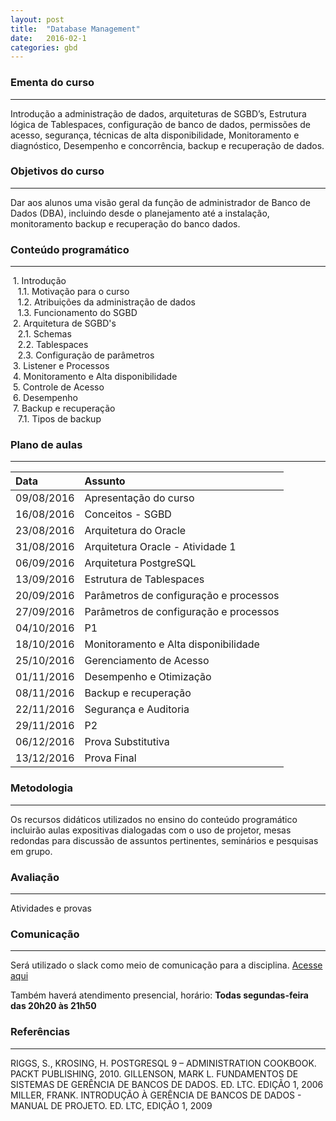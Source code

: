 ```yaml
---
layout: post
title:  "Database Management"
date:   2016-02-1
categories: gbd
---
```


### Ementa do curso
___
Introdução a administração de dados, arquiteturas de SGBD’s, Estrutura lógica de Tablespaces, configuração de banco de dados, permissões de acesso, segurança, técnicas de alta disponibilidade, Monitoramento e diagnóstico, Desempenho e concorrência, backup e recuperação de dados.

### Objetivos do curso
___
Dar aos alunos uma visão geral da função de administrador de Banco de Dados (DBA), incluindo desde o planejamento até a instalação, monitoramento backup e recuperação do banco dados.

### Conteúdo programático
___

&nbsp;1. Introdução  
&nbsp;&nbsp;&nbsp;1.1. Motivação para o curso  
&nbsp;&nbsp;&nbsp;1.2. Atribuições da administração de dados  
&nbsp;&nbsp;&nbsp;1.3. Funcionamento do SGBD  
&nbsp;2. Arquitetura de SGBD's  
&nbsp;&nbsp;&nbsp;2.1. Schemas  
&nbsp;&nbsp;&nbsp;2.2. Tablespaces  
&nbsp;&nbsp;&nbsp;2.3. Configuração de parâmetros  
&nbsp;3. Listener e Processos  
&nbsp;4. Monitoramento e Alta disponibilidade  
&nbsp;5. Controle de Acesso  
&nbsp;6. Desempenho  
&nbsp;7. Backup e recuperação  
&nbsp;&nbsp;&nbsp;7.1. Tipos de backup

### Plano de aulas
___

| Data	| Assunto |
| :------- | :------ |
| 09/08/2016 |	Apresentação do curso
| 16/08/2016 |	Conceitos - SGBD
| 23/08/2016 |	Arquitetura do Oracle
| 31/08/2016 |	Arquitetura Oracle - Atividade 1
| 06/09/2016 |	Arquitetura PostgreSQL
| 13/09/2016 |	Estrutura de Tablespaces
| 20/09/2016 |	Parâmetros de configuração e processos
| 27/09/2016 |	Parâmetros de configuração e processos
| 04/10/2016 |	P1
| 18/10/2016 |	Monitoramento e Alta disponibilidade
| 25/10/2016 |	Gerenciamento de Acesso
| 01/11/2016 |	Desempenho e Otimização
| 08/11/2016 |	Backup e recuperação
| 22/11/2016 |	Segurança e Auditoria
| 29/11/2016 |	P2
| 06/12/2016 |	Prova Substitutiva
| 13/12/2016 |	Prova Final


### Metodologia
___
Os recursos didáticos utilizados no ensino do conteúdo programático incluirão aulas expositivas dialogadas com o uso de projetor, mesas redondas para discussão de assuntos pertinentes, seminários e pesquisas em grupo.

### Avaliação
___
Atividades e provas

### Comunicação
___
Será utilizado o slack como meio de comunicação para a disciplina. [Acesse aqui](https://gbd-facisa.slack.com/)

Também haverá atendimento presencial, horário: **Todas segundas-feira das 20h20 às 21h50**


### Referências
___
RIGGS, S., KROSING, H. POSTGRESQL 9 – ADMINISTRATION COOKBOOK. PACKT PUBLISHING, 2010.
GILLENSON, MARK L. FUNDAMENTOS DE SISTEMAS DE GERÊNCIA DE BANCOS DE DADOS. ED. LTC. EDIÇÃO 1, 2006
MILLER, FRANK. INTRODUÇÃO À GERÊNCIA DE BANCOS DE DADOS - MANUAL DE PROJETO. ED. LTC, EDIÇÃO 1, 2009
